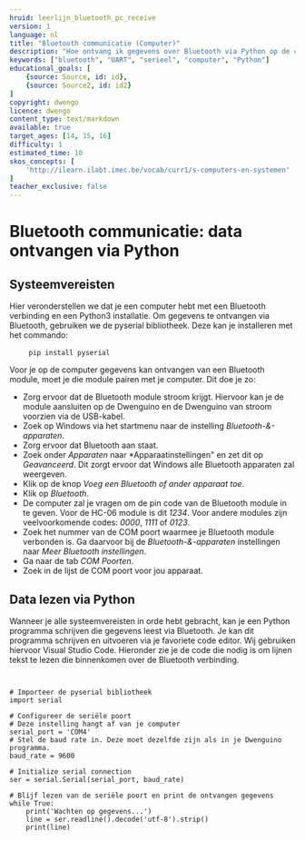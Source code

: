 ```yaml
---
hruid: leerlijn_bluetooth_pc_receive
version: 1
language: nl
title: "Bluetooth communicatie (Computer)"
description: "Hoe ontvang ik gegevens over Bluetooth via Python op de computer."
keywords: ["bluetooth", "UART", "serieel", "computer", "Python"]
educational_goals: [
    {source: Source, id: id}, 
    {source: Source2, id: id2}
]
copyright: dwengo
licence: dwengo
content_type: text/markdown
available: true
target_ages: [14, 15, 16]
difficulty: 1
estimated_time: 10
skos_concepts: [
    'http://ilearn.ilabt.imec.be/vocab/curr1/s-computers-en-systemen'
]
teacher_exclusive: false
---
```


# Bluetooth communicatie: data ontvangen via Python

## Systeemvereisten

Hier veronderstellen we dat je een computer hebt met een Bluetooth verbinding en een Python3 installatie. Om gegevens te ontvangen via Bluetooth, gebruiken we de pyserial bibliotheek. Deze kan je installeren met het commando:

<pre>
    <code class="lang-bash">pip install pyserial</code>
</pre>

Voor je op de computer gegevens kan ontvangen van een Bluetooth module, moet je die module pairen met je computer. Dit doe je zo:

* Zorg ervoor dat de Bluetooth module stroom krijgt. Hiervoor kan je de module aansluiten op de Dwenguino en de Dwenguino van stroom voorzien via de USB-kabel.
* Zoek op Windows via het startmenu naar de instelling *Bluetooth-&-apparaten*.
* Zorg ervoor dat Bluetooth aan staat.
* Zoek onder *Apparaten* naar *Apparaatinstellingen" en zet dit op *Geavanceerd*. Dit zorgt ervoor dat Windows alle Bluetooth apparaten zal weergeven.
* Klik op de knop *Voeg een Bluetooth of ander apparaat toe*.
* Klik op *Bluetooth*.
* De computer zal je vragen om de pin code van de Bluetooth module in te geven. Voor de HC-06 module is dit *1234*. Voor andere modules zijn veelvoorkomende codes: *0000*, *1111* of *0123*.
* Zoek het nummer van de COM poort waarmee je Bluetooth module verbonden is. Ga daarvoor bij de *Bluetooth-&-apparaten* instellingen naar *Meer Bluetooth instellingen*.
* Ga naar de tab *COM Poorten*.
* Zoek in de lijst de COM poort voor jou apparaat.

## Data lezen via Python

Wanneer je alle systeemvereisten in orde hebt gebracht, kan je een Python programma schrijven die gegevens leest via Bluetooth. Je kan dit programma schrijven en uitvoeren via je favoriete code editor. Wij gebruiken hiervoor Visual Studio Code. Hieronder zie je de code die nodig is om lijnen tekst te lezen die binnenkomen over de Bluetooth verbinding.

<pre>
<code class="lang-python">

# Importeer de pyserial bibliotheek
import serial

# Configureer de seriële poort
# Deze instelling hangt af van je computer
serial_port = 'COM4'  
# Stel de baud rate in. Deze moet dezelfde zijn als in je Dwenguino programma.
baud_rate = 9600      

# Initialize serial connection
ser = serial.Serial(serial_port, baud_rate)

# Blijf lezen van de seriële poort en print de ontvangen gegevens
while True:
    print('Wachten op gegevens...')
    line = ser.readline().decode('utf-8').strip()
    print(line)

</code>
</pre>


